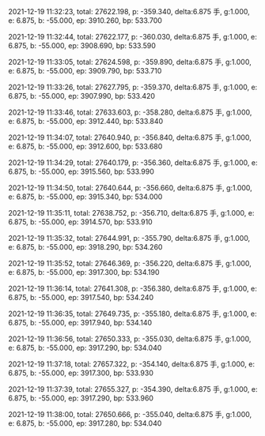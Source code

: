 2021-12-19 11:32:23, total: 27622.198, p: -359.340, delta:6.875 手, g:1.000, e: 6.875, b: -55.000, ep: 3910.260, bp: 533.700

2021-12-19 11:32:44, total: 27622.177, p: -360.030, delta:6.875 手, g:1.000, e: 6.875, b: -55.000, ep: 3908.690, bp: 533.590

2021-12-19 11:33:05, total: 27624.598, p: -359.890, delta:6.875 手, g:1.000, e: 6.875, b: -55.000, ep: 3909.790, bp: 533.710

2021-12-19 11:33:26, total: 27627.795, p: -359.370, delta:6.875 手, g:1.000, e: 6.875, b: -55.000, ep: 3907.990, bp: 533.420

2021-12-19 11:33:46, total: 27633.603, p: -358.280, delta:6.875 手, g:1.000, e: 6.875, b: -55.000, ep: 3912.440, bp: 533.840

2021-12-19 11:34:07, total: 27640.940, p: -356.840, delta:6.875 手, g:1.000, e: 6.875, b: -55.000, ep: 3912.600, bp: 533.680

2021-12-19 11:34:29, total: 27640.179, p: -356.360, delta:6.875 手, g:1.000, e: 6.875, b: -55.000, ep: 3915.560, bp: 533.990

2021-12-19 11:34:50, total: 27640.644, p: -356.660, delta:6.875 手, g:1.000, e: 6.875, b: -55.000, ep: 3915.340, bp: 534.000

2021-12-19 11:35:11, total: 27638.752, p: -356.710, delta:6.875 手, g:1.000, e: 6.875, b: -55.000, ep: 3914.570, bp: 533.910

2021-12-19 11:35:32, total: 27644.991, p: -355.790, delta:6.875 手, g:1.000, e: 6.875, b: -55.000, ep: 3918.290, bp: 534.260

2021-12-19 11:35:52, total: 27646.369, p: -356.220, delta:6.875 手, g:1.000, e: 6.875, b: -55.000, ep: 3917.300, bp: 534.190

2021-12-19 11:36:14, total: 27641.308, p: -356.380, delta:6.875 手, g:1.000, e: 6.875, b: -55.000, ep: 3917.540, bp: 534.240

2021-12-19 11:36:35, total: 27649.735, p: -355.180, delta:6.875 手, g:1.000, e: 6.875, b: -55.000, ep: 3917.940, bp: 534.140

2021-12-19 11:36:56, total: 27650.333, p: -355.030, delta:6.875 手, g:1.000, e: 6.875, b: -55.000, ep: 3917.290, bp: 534.040

2021-12-19 11:37:18, total: 27657.322, p: -354.140, delta:6.875 手, g:1.000, e: 6.875, b: -55.000, ep: 3917.300, bp: 533.930

2021-12-19 11:37:39, total: 27655.327, p: -354.390, delta:6.875 手, g:1.000, e: 6.875, b: -55.000, ep: 3917.290, bp: 533.960

2021-12-19 11:38:00, total: 27650.666, p: -355.040, delta:6.875 手, g:1.000, e: 6.875, b: -55.000, ep: 3917.280, bp: 534.040